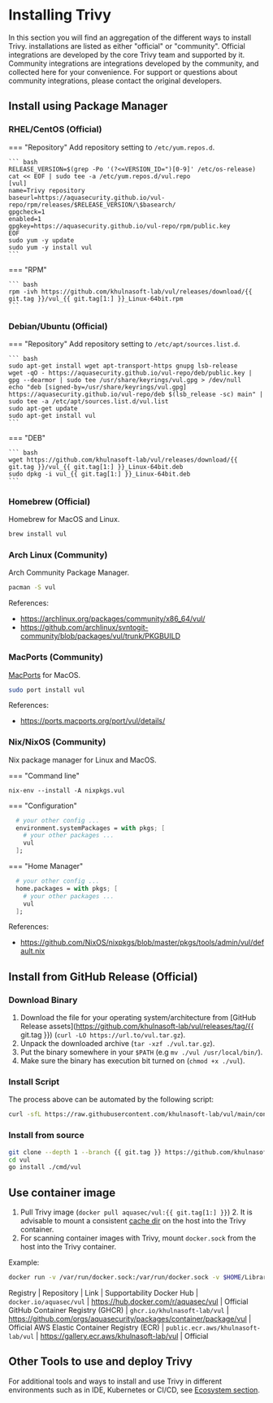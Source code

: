 # Installing Trivy

In this section you will find an aggregation of the different ways to install Trivy. installations are listed as either "official" or "community". Official integrations are developed by the core Trivy team and supported by it. Community integrations are integrations developed by the community, and collected here for your convenience. For support or questions about community integrations, please contact the original developers.

## Install using Package Manager

### RHEL/CentOS (Official)

=== "Repository"
    Add repository setting to `/etc/yum.repos.d`.

    ``` bash
    RELEASE_VERSION=$(grep -Po '(?<=VERSION_ID=")[0-9]' /etc/os-release)
    cat << EOF | sudo tee -a /etc/yum.repos.d/vul.repo
    [vul]
    name=Trivy repository
    baseurl=https://aquasecurity.github.io/vul-repo/rpm/releases/$RELEASE_VERSION/\$basearch/
    gpgcheck=1
    enabled=1
    gpgkey=https://aquasecurity.github.io/vul-repo/rpm/public.key
    EOF
    sudo yum -y update
    sudo yum -y install vul
    ```

=== "RPM"

    ``` bash
    rpm -ivh https://github.com/khulnasoft-lab/vul/releases/download/{{ git.tag }}/vul_{{ git.tag[1:] }}_Linux-64bit.rpm
    ```

### Debian/Ubuntu (Official)

=== "Repository"
    Add repository setting to `/etc/apt/sources.list.d`.

    ``` bash
    sudo apt-get install wget apt-transport-https gnupg lsb-release
    wget -qO - https://aquasecurity.github.io/vul-repo/deb/public.key | gpg --dearmor | sudo tee /usr/share/keyrings/vul.gpg > /dev/null
    echo "deb [signed-by=/usr/share/keyrings/vul.gpg] https://aquasecurity.github.io/vul-repo/deb $(lsb_release -sc) main" | sudo tee -a /etc/apt/sources.list.d/vul.list
    sudo apt-get update
    sudo apt-get install vul
    ```

=== "DEB"

    ``` bash
    wget https://github.com/khulnasoft-lab/vul/releases/download/{{ git.tag }}/vul_{{ git.tag[1:] }}_Linux-64bit.deb
    sudo dpkg -i vul_{{ git.tag[1:] }}_Linux-64bit.deb
    ```

### Homebrew (Official)

Homebrew for MacOS and Linux.

```bash
brew install vul
```

### Arch Linux (Community)

Arch Community Package Manager.

```bash
pacman -S vul
```

References: 
- <https://archlinux.org/packages/community/x86_64/vul/>
- <https://github.com/archlinux/svntogit-community/blob/packages/vul/trunk/PKGBUILD>


### MacPorts (Community)

[MacPorts](https://www.macports.org) for MacOS.

```bash
sudo port install vul
```

References:
- <https://ports.macports.org/port/vul/details/>

### Nix/NixOS (Community)

Nix package manager for Linux and MacOS.

=== "Command line"

`nix-env --install -A nixpkgs.vul`

=== "Configuration"

```nix
  # your other config ...
  environment.systemPackages = with pkgs; [
    # your other packages ...
    vul
  ];
```

=== "Home Manager"

```nix
  # your other config ...
  home.packages = with pkgs; [
    # your other packages ...
    vul
  ];
```

References: 
-  <https://github.com/NixOS/nixpkgs/blob/master/pkgs/tools/admin/vul/default.nix>

## Install from GitHub Release (Official)

### Download Binary

1. Download the file for your operating system/architecture from [GitHub Release assets](https://github.com/khulnasoft-lab/vul/releases/tag/{{ git.tag }}) (`curl -LO https://url.to/vul.tar.gz`).  
2. Unpack the downloaded archive (`tar -xzf ./vul.tar.gz`).
3. Put the binary somewhere in your `$PATH` (e.g `mv ./vul /usr/local/bin/`).
4. Make sure the binary has execution bit turned on (`chmod +x ./vul`).

### Install Script

The process above can be automated by the following script:

```bash
curl -sfL https://raw.githubusercontent.com/khulnasoft-lab/vul/main/contrib/install.sh | sh -s -- -b /usr/local/bin {{ git.tag }}
```

### Install from source

```bash
git clone --depth 1 --branch {{ git.tag }} https://github.com/khulnasoft-lab/vul
cd vul
go install ./cmd/vul
```

## Use container image

1. Pull Trivy image (`docker pull aquasec/vul:{{ git.tag[1:] }}`)
   2. It is advisable to mount a consistent [cache dir](../docs/configuration/cache.md) on the host into the Trivy container.
3. For scanning container images with Trivy, mount `docker.sock` from the host into the Trivy container.

Example:

``` bash
docker run -v /var/run/docker.sock:/var/run/docker.sock -v $HOME/Library/Caches:/root/.cache/ aquasec/vul:{{ git.tag[1:] }} image python:3.4-alpine
```

Registry | Repository | Link | Supportability
Docker Hub | `docker.io/aquasec/vul` | https://hub.docker.com/r/aquasec/vul | Official
GitHub Container Registry (GHCR) | `ghcr.io/khulnasoft-lab/vul` | https://github.com/orgs/aquasecurity/packages/container/package/vul | Official
AWS Elastic Container Registry (ECR) | `public.ecr.aws/khulnasoft-lab/vul` | https://gallery.ecr.aws/khulnasoft-lab/vul | Official

## Other Tools to use and deploy Trivy

For additional tools and ways to install and use Trivy in different environments such as in IDE, Kubernetes or CI/CD, see [Ecosystem section](../ecosystem/index.md).
